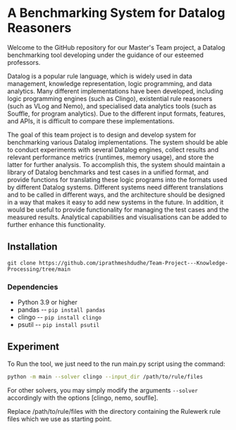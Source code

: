 # A Benchmarking System for Datalog Reasoners


Welcome to the GitHub repository for our Master's Team project, a Datalog benchmarking tool developing under the guidance of our esteemed professors. 

Datalog is a popular rule language, which is widely used in data management, knowledge representation, logic programming, and data analytics. Many different implementations have been developed, including logic programming engines (such as Clingo), existential rule reasoners (such as VLog and Nemo), and specialised data analytics tools (such as Souffle, for program analytics). Due to the different input formats, features, and APIs, it is difficult to compare these implementations. 

The goal of this team project is to design and develop system for benchmarking various Datalog implementations. The system should be able to conduct experiments with several Datalog engines, collect results and relevant performance metrics (runtimes, memory usage), and store the latter for further analysis. To accomplish this, the system should maintain a library of Datalog benchmarks and test cases in a unified format, and provide functions for translating these logic programs into the formats used by different Datalog systems. Different systems need different translations and to be called in different ways, and the architecture should be designed in a way that makes it easy to add new systems in the future. In addition, it would be useful to provide functionality for managing the test cases and the measured results. Analytical capabilities and visualisations can be added to further enhance this functionality.

## Installation

```shell
git clone https://github.com/iprathmeshdudhe/Team-Project---Knowledge-Processing/tree/main
```

### Dependencies

* Python 3.9 or higher   
* pandas                --  ```pip install pandas```
* clingo                --  ```pip install clingo```
* psutil                --  ```pip install psutil```

## Experiment

To Run the tool, we just need to the run main.py script using the command:

```bash
python -m main --solver clingo --input_dir /path/to/rule/files
```
For other solvers, you may simply modify the arguments `--solver` accordingly with the options [clingo, nemo, souflle].

Replace /path/to/rule/files with the directory containing the Rulewerk rule files which we use as starting point.
